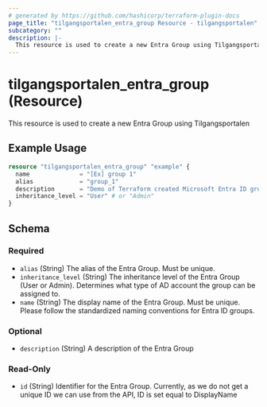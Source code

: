 ```yaml
---
# generated by https://github.com/hashicorp/terraform-plugin-docs
page_title: "tilgangsportalen_entra_group Resource - tilgangsportalen"
subcategory: ""
description: |-
  This resource is used to create a new Entra Group using Tilgangsportalen
---
```


# tilgangsportalen_entra_group (Resource)

This resource is used to create a new Entra Group using Tilgangsportalen

## Example Usage

```terraform
resource "tilgangsportalen_entra_group" "example" {
  name              = "[Ex] group 1"
  alias             = "group_1"
  description       = "Demo of Terraform created Microsoft Entra ID group"
  inheritance_level = "User" # or "Admin"
}
```

<!-- schema generated by tfplugindocs -->
## Schema

### Required

- `alias` (String) The alias of the Entra Group. Must be unique.
- `inheritance_level` (String) The inheritance level of the Entra Group (User or Admin). Determines what type of AD account the group can be assigned to.
- `name` (String) The display name of the Entra Group. Must be unique. Please follow the standardized naming conventions for Entra ID groups.

### Optional

- `description` (String) A description of the Entra Group

### Read-Only

- `id` (String) Identifier for the Entra Group. Currently, as we do not get a unique ID we can use from the API, ID is set equal to DisplayName
